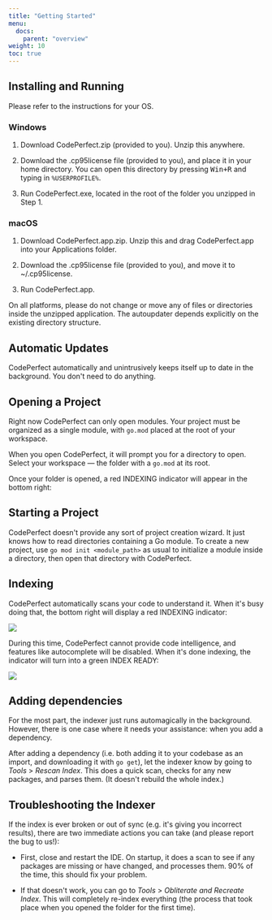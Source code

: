 ```yaml
---
title: "Getting Started"
menu:
  docs:
    parent: "overview"
weight: 10
toc: true
---
```


## Installing and Running

Please refer to the instructions for your OS.

### Windows

1. Download CodePerfect.zip (provided to you). Unzip this anywhere.

2. Download the .cp95license file (provided to you), and place it in your
   home directory. You can open this directory by pressing <kbd>Win+R</kbd>
   and typing in `%USERPROFILE%`.

3. Run CodePerfect.exe, located in the root of the folder
   you unzipped in Step 1.

### macOS

1. Download CodePerfect.app.zip. Unzip this and drag CodePerfect.app into your Applications folder.

2. Download the .cp95license file (provided to you), and move it to ~/.cp95license.

3. Run CodePerfect.app.

On all platforms, please do not change or move any of files or directories
inside the unzipped application. The autoupdater depends explicitly on the
existing directory structure.

## Automatic Updates

CodePerfect automatically and unintrusively keeps itself up to date in the
background. You don't need to do anything.

## Opening a Project

Right now CodePerfect can only open modules. Your project must be organized as
a single module, with `go.mod` placed at the root of your workspace.

When you open CodePerfect, it will prompt you for a directory to open. Select
your workspace &mdash; the folder with a `go.mod` at its root.

Once your folder is opened, a red INDEXING indicator will appear in the bottom
right:

## Starting a Project

CodePerfect doesn't provide any sort of project creation wizard. It just knows
how to read directories containing a Go module. To create a new project, use
`go mod init <module_path>` as usual to initialize a module inside a
directory, then open that directory with CodePerfect.

## Indexing

CodePerfect automatically scans your code to understand it. When it's busy
doing that, the bottom right will display a red INDEXING indicator:

![](/index-indexing.png)

During this time, CodePerfect cannot provide code intelligence, and features
like autocomplete will be disabled. When it's done indexing, the indicator will
turn into a green INDEX READY:

![](/index-ready.png)

## Adding dependencies

For the most part, the indexer just runs automagically in the background.
However, there is one case where it needs your assistance: when you add a
dependency.

After adding a dependency (i.e. both adding it to your codebase as an import,
and downloading it with `go get`), let the indexer know by going to
<cite>Tools</cite> &gt; <cite>Rescan Index</cite>. This does a quick scan,
checks for any new packages, and parses them. (It doesn't rebuild the whole
index.)

## Troubleshooting the Indexer

If the index is ever broken or out of sync (e.g. it's giving you incorrect
results), there are two immediate actions you can take (and please report the
bug to us!):

- First, close and restart the IDE. On startup, it does a scan to
  see if any packages are missing or have changed, and processes them. 90%
  of the time, this should fix your problem.

- If that doesn't work, you can go to <cite>Tools</cite> > <cite>Obliterate and Recreate Index</cite>.
  This will completely re-index everything (the process that took place when
  you opened the folder for the first time).
